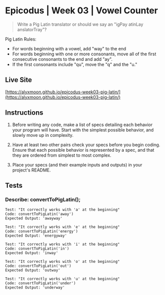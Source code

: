 # Epicodus | Week 03 | Vowel Counter

> Write a Pig Latin translator or should we say an "igPay atinLay anslatorTray"?

Pig Latin Rules:
- For words beginning with a vowel, add "way" to the end
- For words beginning with one or more consonants, move all of the first consecutive consonants to the end and add "ay".
- If the first consonants include "qu", move the "q" and the "u."

## Live Site
[https://alyxmoon.github.io/epicodus-week03-pig-latin/](https://alyxmoon.github.io/epicodus-week03-pig-latin/)

## Instructions
1. Before writing any code, make a list of specs detailing each behavior your program will have. Start with the simplest possible behavior, and slowly move up in complexity.

2. Have at least two other pairs check your specs before you begin coding. Ensure that each possible behavior is represented by a spec, and that they are ordered from simplest to most complex.

3. Place your specs (and their example inputs and outputs) in your project's README.

## Tests

### Describe: convertToPigLatin();

```
Test: "It correctly works with 'a' at the beginning"
Code: convertToPigLatin('away')
Expected Output: 'awayway'
```

```
Test: "It correctly works with 'e' at the beginning"
Code: convertToPigLatin('energy')
Expected Output: 'energyway'
```

```
Test: "It correctly works with 'i' at the beginning"
Code: convertToPigLatin('in')
Expected Output: 'inway'
```

```
Test: "It correctly works with 'o' at the beginning"
Code: convertToPigLatin('out')
Expected Output: 'outway'
```

```
Test: "It correctly works with 'u' at the beginning"
Code: convertToPigLatin('under')
Expected Output: 'underway'
```